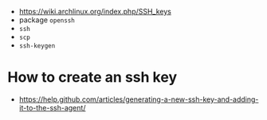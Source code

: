- https://wiki.archlinux.org/index.php/SSH_keys
- package `openssh`
- `ssh`
- `scp`
- `ssh-keygen`

# How to create an ssh key
- https://help.github.com/articles/generating-a-new-ssh-key-and-adding-it-to-the-ssh-agent/
